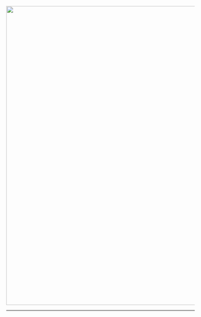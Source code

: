 <p align="center">
<img src="https://github.com/theidari/python-api-challenge/blob/main/ocen%20gif%20main.gif" width="800">
</p>

***

